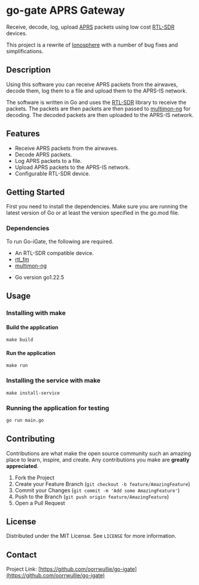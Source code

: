 # go-gate APRS Gateway

Receive, decode, log, upload [APRS](http://www.aprs.org/) packets using low cost [RTL-SDR](http://osmocom.org/projects/sdr/wiki/rtl-sdr) devices.

This project is a rewrite of [Ionosphere](https://github.com/cceremuga/ionosphere) with a number of bug fixes and simplifications.

## Description

Using this software you can receive APRS packets from the airwaves, decode them, log them to a file and upload them to the APRS-IS network.

The software is written in Go and uses the [RTL-SDR](http://osmocom.org/projects/sdr/wiki/rtl-sdr) library to receive the packets. The packets are then packets are then passed to 
[multimon-ng](https://github.com/EliasOenal/multimon-ng) for decoding. The decoded packets are then uploaded to the APRS-IS network.

## Features

- Receive APRS packets from the airwaves.
- Decode APRS packets.
- Log APRS packets to a file.
- Upload APRS packets to the APRS-IS network.
- Configurable RTL-SDR device.

## Getting Started
First you need to install the dependencies. Make sure you are running the latest version of Go or at least the version specified in the go.mod file.

### Dependencies
To run Go-iGate, the following are required.

* An RTL-SDR compatible device.
* [rtl_fm](http://osmocom.org/projects/sdr/wiki/rtl-sdr)
* [multimon-ng](https://github.com/EliasOenal/multimon-ng)
 
- Go version go1.22.5

## Usage
### Installing with make

#### Build the application
`make build`

#### Run the application
`make run`

### Installing the service with make
`make install-service`

### Running the application for testing

```bash
go run main.go
```

## Contributing

Contributions are what make the open source community such an amazing place to learn, inspire, and create. Any contributions you make are **greatly appreciated**.

1. Fork the Project
2. Create your Feature Branch (`git checkout -b feature/AmazingFeature`)
3. Commit your Changes (`git commit -m 'Add some AmazingFeature'`)
4. Push to the Branch (`git push origin feature/AmazingFeature`)
5. Open a Pull Request

## License

Distributed under the MIT License. See `LICENSE` for more information.

## Contact
Project Link: [https://github.com/oorrwullie/go-igate](https://github.com/oorrwullie/go-igate)